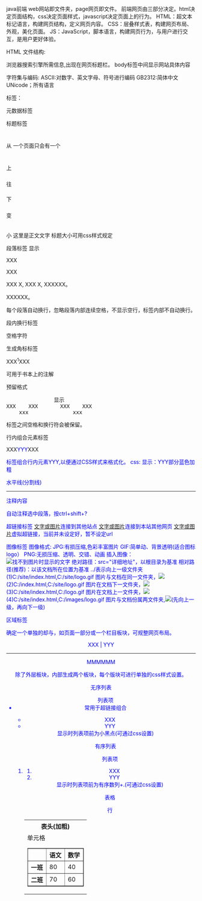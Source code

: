 java前端
web网站即文件夹，page网页即文件。
前端网页由三部分决定。html决定页面结构，css决定页面样式，javascript决定页面上的行为。
HTML：超文本标记语言，构建网页结构，定义网页内容。
CSS：层叠样式表，构建网页布局、外观，美化页面。
JS：JavaScript，脚本语言，构建网页行为，与用户进行交互，是用户更好体验。

HTML
文件结构:
<head>
    <title>XXX</title> 浏览器搜索引擎所需信息,出现在网页标题栏。
</head>
<body>
body标签中间显示网站具体内容
</body>

字符集与编码:
ASCII:对数字、英文字母、符号进行编码
GB2312:简体中文
UNicode；所有语言


标签：


元数据标签<meta>
<head>
<meta charset="UTF-8">
</head>


标题标签
<h1></h1>从 一个页面只会有一个<h1>
<h2></h2>上
<h3></h3>往
<h4></h4>下
<h5></h5>变
<h6></h6>小
这里是正文文字
标题大小可用css样式规定


段落标签           显示
<p>XXX</p>       XXX
<p>XXX   X,      XXX X, XXXXXX。

XXXXXX。</p>
每个段落自动换行，忽略段落内部连续空格，不显示空行，标签内部不自动换行。


段内换行标签
<br/>


空格字符
&nbsp;

生成角标标签<sup>
<p>XXX<sup>1</sup>XXX</p>
可用于书本上的注解


预留格式            
<pre>               显示
XXX    XXX       XXX    XXX  
    xxx              xxx
</pre>
标签之间空格和换行符会被保留。


行内组合元素标签
<p>XXX<span>YYY</span>XXX</p>
<span>标签组合行内元素YYY,以便通过CSS样式来格式化。
css:
<style type="text/css">
span{
    color: blue;(字体蓝色)
	font-weight:blod;(字体加粗)
}
</style>
显示：YYY部分蓝色加粗


水平线(分割线)
<hr/>


注释内容
<!--   -->
自动注释选中段落，按ctrl+shift+?


超链接标签
<a href="网址(比如https://www.baidu.com)" >文字或图片</a>连接到其他站点
<a href="xxx.html/jsp" >文字或图片</a>连接到本站其他网页
<a href="#">文字或图片</a>虚拟超链接，当前并未设定好，暂不设定url


图像标签<image />
图像格式:
JPG:有损压缩,色彩丰富图片
GIF:简单动、背景透明(适合图标logo）
PNG:无损压缩、透明、交错、动画
插入图像：<image src="路径+文件名" alt="找不到图片时显示的文字" />
绝对路径：src="详细地址"，以根目录为基准
相对路径(推荐)：以该文档所在位置为基准
../表示向上一级文件夹
(1)C:/site/index.html,C:/site/logo.gif  图片与文档在同一文件夹，<image src="logo.gif" />
(2)C:/index.html,C:/site/logo.gif       图片在文档下一文件夹，<image src="site/logo.gif" />
(3)C:/site/index.html,C:/logo.gif       图片在文档上一文件夹，<image src="../logo.gif" />
(4)C:/site/index.html,C:/images/logo.gif 图片与文档份属两文件夹,<image src="../images/logo.gif" />(先向上一级，再向下一级)


区域标签<div>
确定一个单独的却与，如页面一部分或一个栏目板块，可规整网页布局。
<div id="contanier" align="center"(设置被包括部分格式居中)>
    <div id="nav">
      <p>XXX | YYY</p>
	</div>  
	<hr />
	<div id="content">
	  <p>MMMMMM</p>
	</div>
<div>
除了外层板块，内部生成两个板块，每个版块可进行单独的css样式设置。


无序列表<ul> 列表项<li>
常用于超链接组合
<ul>
   <li>XXX</li>
   <li>YYY</li>
</ul>
显示时列表项前为小黑点(可通过css设置)


有序列表<ol> 列表项<li>
<ol>
   <li>XXX</li>
   <li>YYY</li>
</ol>
显示时列表项前为有序数列+.(可通过css设置)


表格<table>
<th>表头(加粗) <tr>行 <td>单元格
<table border="1">
      <tr>
              <td></td>  
              <th>语文</th>  
              <th>数学</th>
      </tr> 
      <tr>
              <th>一班</th>   
              <td>80</td>  
              <td>40</td>
      </tr> 
      <tr>
              <th>二班</th>  
              <td>70</td>  
              <td>60</td>
      </tr> 
</table>





